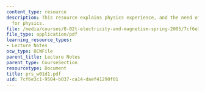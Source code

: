 ```yaml
---
content_type: resource
description: This resource explains physics experience, and the need of maths background
  for physics.
file: /media/courses/8-02t-electricity-and-magnetism-spring-2005/7cf6e3c19504b037ca14daef41290f01_prs_w01d1.pdf
file_type: application/pdf
learning_resource_types:
- Lecture Notes
ocw_type: OCWFile
parent_title: Lecture Notes
parent_type: CourseSection
resourcetype: Document
title: prs_w01d1.pdf
uid: 7cf6e3c1-9504-b037-ca14-daef41290f01
---
```

